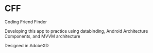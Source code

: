 # CFF
Coding Friend Finder

Developing this app to practice using databinding, Android Architecture Components, and MVVM architecture

Designed in AdobeXD
